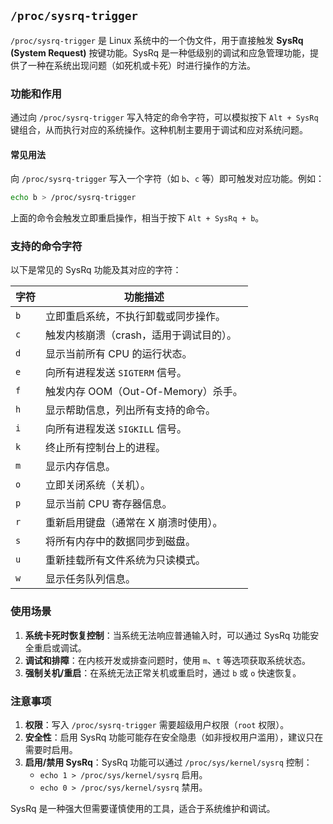 ## `/proc/sysrq-trigger` 

`/proc/sysrq-trigger` 是 Linux 系统中的一个伪文件，用于直接触发 **SysRq (System Request)** 按键功能。SysRq 是一种低级别的调试和应急管理功能，提供了一种在系统出现问题（如死机或卡死）时进行操作的方法。

### 功能和作用
通过向 `/proc/sysrq-trigger` 写入特定的命令字符，可以模拟按下 `Alt + SysRq` 键组合，从而执行对应的系统操作。这种机制主要用于调试和应对系统问题。

#### 常见用法
向 `/proc/sysrq-trigger` 写入一个字符（如 `b`、`c` 等）即可触发对应功能。例如：

```bash
echo b > /proc/sysrq-trigger
```

上面的命令会触发立即重启操作，相当于按下 `Alt + SysRq + b`。

### 支持的命令字符
以下是常见的 SysRq 功能及其对应的字符：

| 字符 | 功能描述                                |
| ---- | --------------------------------------- |
| `b`  | 立即重启系统，不执行卸载或同步操作。    |
| `c`  | 触发内核崩溃（crash，适用于调试目的）。 |
| `d`  | 显示当前所有 CPU 的运行状态。           |
| `e`  | 向所有进程发送 `SIGTERM` 信号。         |
| `f`  | 触发内存 OOM（Out-Of-Memory）杀手。     |
| `h`  | 显示帮助信息，列出所有支持的命令。      |
| `i`  | 向所有进程发送 `SIGKILL` 信号。         |
| `k`  | 终止所有控制台上的进程。                |
| `m`  | 显示内存信息。                          |
| `o`  | 立即关闭系统（关机）。                  |
| `p`  | 显示当前 CPU 寄存器信息。               |
| `r`  | 重新启用键盘（通常在 X 崩溃时使用）。   |
| `s`  | 将所有内存中的数据同步到磁盘。          |
| `u`  | 重新挂载所有文件系统为只读模式。        |
| `w`  | 显示任务队列信息。                      |

### 使用场景
1. **系统卡死时恢复控制**：当系统无法响应普通输入时，可以通过 SysRq 功能安全重启或调试。
2. **调试和排障**：在内核开发或排查问题时，使用 `m`、`t` 等选项获取系统状态。
3. **强制关机/重启**：在系统无法正常关机或重启时，通过 `b` 或 `o` 快速恢复。

### 注意事项
1. **权限**：写入 `/proc/sysrq-trigger` 需要超级用户权限（`root` 权限）。
2. **安全性**：启用 SysRq 功能可能存在安全隐患（如非授权用户滥用），建议只在需要时启用。
3. **启用/禁用 SysRq**：SysRq 功能可以通过 `/proc/sys/kernel/sysrq` 控制：
   - `echo 1 > /proc/sys/kernel/sysrq` 启用。
   - `echo 0 > /proc/sys/kernel/sysrq` 禁用。

SysRq 是一种强大但需要谨慎使用的工具，适合于系统维护和调试。